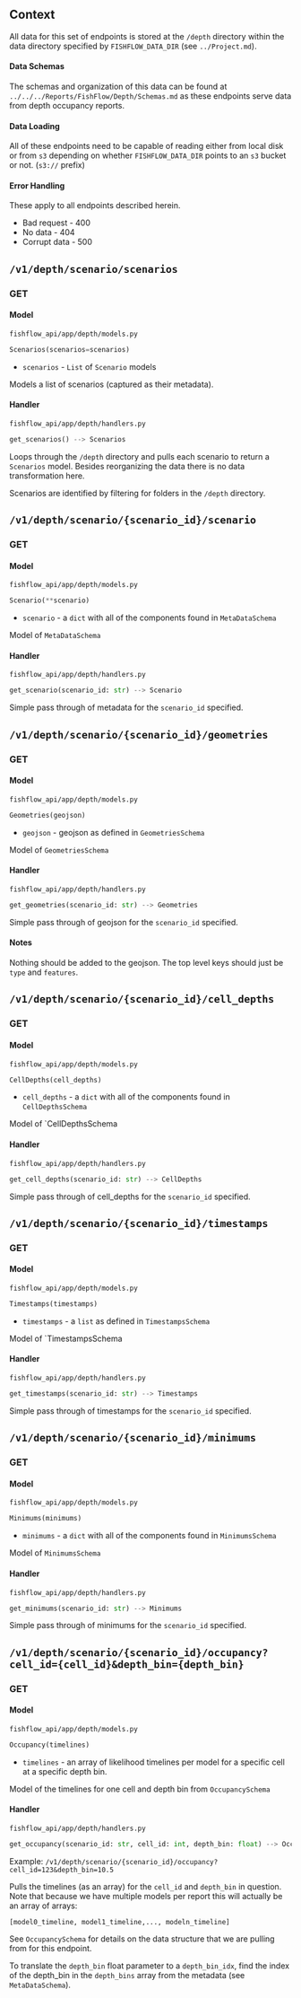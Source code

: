 ## Context

All data for this set of endpoints is stored at the `/depth` directory within the data directory specified by `FISHFLOW_DATA_DIR` (see `../Project.md`).
#### Data Schemas
The schemas and organization of this data can be found at `../../../Reports/FishFlow/Depth/Schemas.md` as these endpoints serve data from depth occupancy reports. 
#### Data Loading
All of these endpoints need to be capable of reading either from local disk or from `s3` depending on whether `FISHFLOW_DATA_DIR` points to an `s3` bucket or not. (`s3://` prefix)
#### Error Handling
These apply to all endpoints described herein.
- Bad request - 400
- No data - 404
- Corrupt data - 500

## `/v1/depth/scenario/scenarios`
### GET
#### Model
`fishflow_api/app/depth/models.py`

```python
Scenarios(scenarios=scenarios)
```

- `scenarios` - `List` of `Scenario` models

Models a list of scenarios (captured as their metadata).
#### Handler
`fishflow_api/app/depth/handlers.py`

```python
get_scenarios() --> Scenarios
```

Loops through the `/depth` directory and pulls each scenario to return a `Scenarios` model. Besides reorganizing the data there is no data transformation here.

Scenarios are identified by filtering for folders in the `/depth` directory.

## `/v1/depth/scenario/{scenario_id}/scenario`
### GET
#### Model
`fishflow_api/app/depth/models.py`

```python
Scenario(**scenario)
```
- `scenario` - a `dict` with all of the components found in `MetaDataSchema`

Model of `MetaDataSchema`
#### Handler
`fishflow_api/app/depth/handlers.py`

```python
get_scenario(scenario_id: str) --> Scenario
```

Simple pass through of metadata for the `scenario_id` specified.
## `/v1/depth/scenario/{scenario_id}/geometries`
### GET
#### Model
`fishflow_api/app/depth/models.py`

```python
Geometries(geojson)
```

- `geojson` - geojson as defined in `GeometriesSchema`

Model of `GeometriesSchema`
#### Handler
`fishflow_api/app/depth/handlers.py`

```python
get_geometries(scenario_id: str) --> Geometries
```

Simple pass through of geojson for the `scenario_id` specified.
#### Notes

Nothing should be added to the geojson. The top level keys should just be `type` and `features`.
## `/v1/depth/scenario/{scenario_id}/cell_depths`
### GET
#### Model
`fishflow_api/app/depth/models.py`

```python
CellDepths(cell_depths)
```

- `cell_depths` - a `dict` with all of the components found in `CellDepthsSchema`

Model of `CellDepthsSchema
#### Handler
`fishflow_api/app/depth/handlers.py`

```python
get_cell_depths(scenario_id: str) --> CellDepths
```

Simple pass through of cell_depths for the `scenario_id` specified.
## `/v1/depth/scenario/{scenario_id}/timestamps`
### GET
#### Model
`fishflow_api/app/depth/models.py`

```python
Timestamps(timestamps)
```

- `timestamps` - a `list` as defined in `TimestampsSchema`

Model of `TimestampsSchema
#### Handler
`fishflow_api/app/depth/handlers.py`

```python
get_timestamps(scenario_id: str) --> Timestamps
```

Simple pass through of timestamps for the `scenario_id` specified.
## `/v1/depth/scenario/{scenario_id}/minimums`
### GET
#### Model
`fishflow_api/app/depth/models.py`

```python
Minimums(minimums)
```

- `minimums` - a `dict` with all of the components found in `MinimumsSchema`

Model of `MinimumsSchema`
#### Handler
`fishflow_api/app/depth/handlers.py`

```python
get_minimums(scenario_id: str) --> Minimums
```

Simple pass through of minimums for the `scenario_id` specified.
## `/v1/depth/scenario/{scenario_id}/occupancy?cell_id={cell_id}&depth_bin={depth_bin}`
### GET
#### Model
`fishflow_api/app/depth/models.py`

```python
Occupancy(timelines)
```

- `timelines` - an array of likelihood timelines per model for a specific cell at a specific depth bin.

Model of the timelines for one cell and depth bin from `OccupancySchema`
#### Handler
`fishflow_api/app/depth/handlers.py`

```python
get_occupancy(scenario_id: str, cell_id: int, depth_bin: float) --> Occupancy
```

Example: `/v1/depth/scenario/{scenario_id}/occupancy?cell_id=123&depth_bin=10.5`

Pulls the timelines (as an array) for the `cell_id` and `depth_bin` in question. Note that because we have multiple models per report this will actually be an array of arrays:

`[model0_timeline, model1_timeline,..., modeln_timeline]`

See `OccupancySchema` for details on the data structure that we are pulling from for this endpoint.

To translate the `depth_bin` float parameter to a `depth_bin_idx`, find the index of the depth_bin in the `depth_bins` array from the metadata (see `MetaDataSchema`).